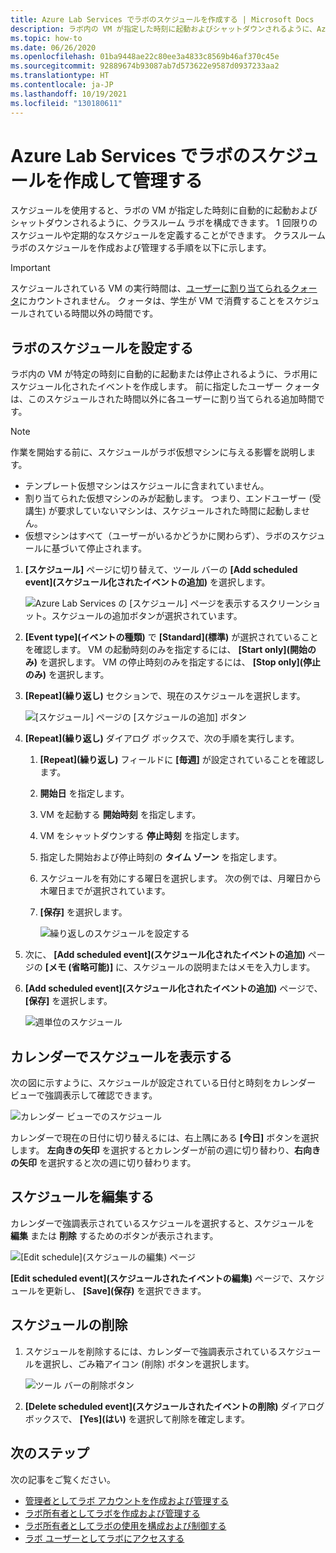 ```yaml
---
title: Azure Lab Services でラボのスケジュールを作成する | Microsoft Docs
description: ラボ内の VM が指定した時刻に起動およびシャットダウンされるように、Azure Lab Services でラボのスケジュールを作成する方法について説明します。
ms.topic: how-to
ms.date: 06/26/2020
ms.openlocfilehash: 01ba9448ae22c80ee3a4833c8569b46af370c45e
ms.sourcegitcommit: 92889674b93087ab7d573622e9587d0937233aa2
ms.translationtype: HT
ms.contentlocale: ja-JP
ms.lasthandoff: 10/19/2021
ms.locfileid: "130180611"
---
```

# <a name="create-and-manage-schedules-for-labs-in-azure-lab-services"></a>Azure Lab Services でラボのスケジュールを作成して管理する 
スケジュールを使用すると、ラボの VM が指定した時刻に自動的に起動およびシャットダウンされるように、クラスルーム ラボを構成できます。 1 回限りのスケジュールや定期的なスケジュールを定義することができます。 クラスルーム ラボのスケジュールを作成および管理する手順を以下に示します。 

> [!IMPORTANT]
> スケジュールされている VM の実行時間は、[ユーザーに割り当てられるクォータ](how-to-configure-student-usage.md#set-quotas-for-users)にカウントされません。 クォータは、学生が VM で消費することをスケジュールされている時間以外の時間です。 

## <a name="set-a-schedule-for-the-lab"></a>ラボのスケジュールを設定する
ラボ内の VM が特定の時刻に自動的に起動または停止されるように、ラボ用にスケジュール化されたイベントを作成します。 前に指定したユーザー クォータは、このスケジュールされた時間以外に各ユーザーに割り当てられる追加時間です。 

> [!NOTE]
> 作業を開始する前に、スケジュールがラボ仮想マシンに与える影響を説明します。 
>- テンプレート仮想マシンはスケジュールに含まれていません。 
>- 割り当てられた仮想マシンのみが起動します。 つまり、エンドユーザー (受講生) が要求していないマシンは、スケジュールされた時間に起動しません。 
>- 仮想マシンはすべて（ユーザーがいるかどうかに関わらず）、ラボのスケジュールに基づいて停止されます。 

1. **[スケジュール]** ページに切り替えて、ツール バーの **[Add scheduled event]\(スケジュール化されたイベントの追加\)** を選択します。 

    ![Azure Lab Services の [スケジュール] ページを表示するスクリーンショット。スケジュールの追加ボタンが選択されています。](./media/how-to-create-schedules/add-schedule-button.png)
2. **[Event type]\(イベントの種類\)** で **[Standard]\(標準\)** が選択されていることを確認します。 VM の起動時刻のみを指定するには、 **[Start only]\(開始のみ\)** を選択します。 VM の停止時刻のみを指定するには、 **[Stop only]\(停止のみ\)** を選択します。 
7. **[Repeat]\(繰り返し\)** セクションで、現在のスケジュールを選択します。 

    ![[スケジュール] ページの [スケジュールの追加] ボタン](./media/how-to-create-schedules/select-current-schedule.png)
5. **[Repeat]\(繰り返し\)** ダイアログ ボックスで、次の手順を実行します。
    1. **[Repeat]\(繰り返し\)** フィールドに **[毎週]** が設定されていることを確認します。 
    3. **開始日** を指定します。
    4. VM を起動する **開始時刻** を指定します。
    5. VM をシャットダウンする **停止時刻** を指定します。 
    6. 指定した開始および停止時刻の **タイム ゾーン** を指定します。 
    2. スケジュールを有効にする曜日を選択します。 次の例では、月曜日から木曜日までが選択されています。 
    8. **[保存]** を選択します。 

        ![繰り返しのスケジュールを設定する](./media/how-to-create-schedules/set-repeat-schedule.png)

3. 次に、 **[Add scheduled event]\(スケジュール化されたイベントの追加\)** ページの **[メモ (省略可能)]** に、スケジュールの説明またはメモを入力します。 
4. **[Add scheduled event]\(スケジュール化されたイベントの追加\)** ページで、 **[保存]** を選択します。 

    ![週単位のスケジュール](./media/how-to-create-schedules/add-schedule-page-weekly.png)

## <a name="view-schedules-in-calendar"></a>カレンダーでスケジュールを表示する
次の図に示すように、スケジュールが設定されている日付と時刻をカレンダー ビューで強調表示して確認できます。

![カレンダー ビューでのスケジュール](./media/how-to-create-schedules/schedules-calendar.png)

カレンダーで現在の日付に切り替えるには、右上隅にある **[今日]** ボタンを選択します。 **左向きの矢印** を選択するとカレンダーが前の週に切り替わり、**右向きの矢印** を選択すると次の週に切り替わります。 

## <a name="edit-a-schedule"></a>スケジュールを編集する
カレンダーで強調表示されているスケジュールを選択すると、スケジュールを **編集** または **削除** するためのボタンが表示されます。 

![[Edit schedule]\(スケジュールの編集\) ページ](./media/how-to-create-schedules/schedule-edit-button.png)

**[Edit scheduled event]\(スケジュールされたイベントの編集\)** ページで、スケジュールを更新し、 **[Save]\(保存\)** を選択できます。 

## <a name="delete-a-schedule"></a>スケジュールの削除

1. スケジュールを削除するには、カレンダーで強調表示されているスケジュールを選択し、ごみ箱アイコン (削除) ボタンを選択します。

    ![ツール バーの削除ボタン](./media/how-to-create-schedules/schedule-delete-button.png)
2. **[Delete scheduled event]\(スケジュールされたイベントの削除\)** ダイアログ ボックスで、 **[Yes]\(はい\)** を選択して削除を確定します。 



## <a name="next-steps"></a>次のステップ
次の記事をご覧ください。

- [管理者としてラボ アカウントを作成および管理する](how-to-manage-lab-accounts.md)
- [ラボ所有者としてラボを作成および管理する](how-to-manage-classroom-labs.md)
- [ラボ所有者としてラボの使用を構成および制御する](how-to-configure-student-usage.md)
- [ラボ ユーザーとしてラボにアクセスする](how-to-use-classroom-lab.md)
